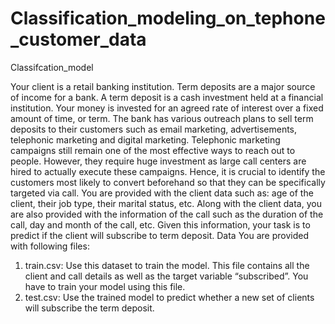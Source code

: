 # Classification_modeling_on_tephone_customer_data
Classifcation_model

Your client is a retail banking institution. Term deposits are a major source of income for a bank. 
A term deposit is a cash investment held at a financial institution. Your money is invested for an agreed rate of interest over a fixed amount of time, or term.
The bank has various outreach plans to sell term deposits to their customers such as email marketing, advertisements, telephonic marketing and digital marketing. 
Telephonic marketing campaigns still remain one of the most effective ways to reach out to people. However, they require huge investment as large call centers are hired to actually execute these campaigns. Hence, it is crucial to identify the customers most likely to convert beforehand so that they can be specifically targeted via call. 
You are provided with the client data such as: age of the client, their job type, their marital status, etc. Along with the client data, you are also provided with the information of the call such as the duration of the call, day and month of the call, etc. Given this information, your task is to predict if the client will subscribe to term deposit. 
Data 
You are provided with following files:
1. train.csv: Use this dataset to train the model. This file contains all the client and call details as well as the target variable “subscribed”. You have to train your model using this file.
2. test.csv: Use the trained model to predict whether a new set of clients will subscribe the term deposit.

